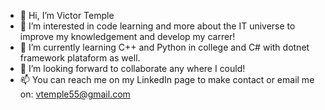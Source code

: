 - 👋 Hi, I’m Victor Temple
- 👀 I’m interested in code learning and more about the IT universe to improve my knowledgement and develop my carrer!
- 🌱 I’m currently learning C++ and Python in college and C# with dotnet framework plataform as well.
- 💞️ I’m looking forward to collaborate any where I could!
- 📫 You can reach me on my LinkedIn page to make contact or email me on: vtemple55@gmail.com
